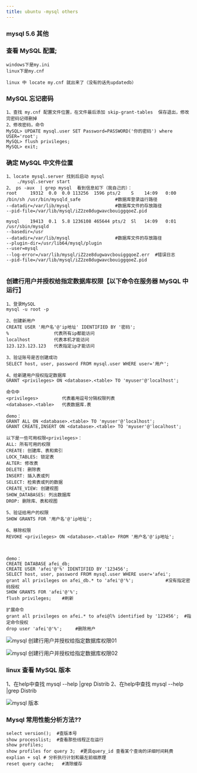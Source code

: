 ```yaml
---
title: ubuntu -mysql others
---
```

### mysql 5.6 其他

### 查看 MySQL 配置;

```
windows下是my.ini
linux下是my.cnf

linux 中 locate my.cnf 就出来了（没有的话先updatedb）
```

### MySQL 忘记密码

```
1、查找 my.cnf 配置文件位置，在文件最后添加 skip-grant-tables  保存退出，修改完密码记得删掉
2、修改密码，命令
MySQL> UPDATE mysql.user SET Password=PASSWORD('你的密码') where USER='root';
MySQL> flush privileges; 
MySQL> exit;
```

### 确定 MySQL 中文件位置

```
1、locate mysql.server 找到后启动 mysql
	./mysql.server start
2、 ps -aux  | grep mysql  看到信息如下（我自己的）：
root     19312  0.0  0.0 113256  1596 pts/2    S    14:09   0:00 
/bin/sh /usr/bin/mysqld_safe             #数据库登录运行路径
--datadir=/var/lib/mysql                 #数据库文件的存放路径
--pid-file=/var/lib/mysql/iZ2ze8dugwavcbouiggqoeZ.pid

mysql    19413  0.1  5.8 1236108 465644 pts/2  Sl   14:09   0:01 
/usr/sbin/mysqld 
--basedir=/usr 
--datadir=/var/lib/mysql                 #数据库文件的存放路径
--plugin-dir=/usr/lib64/mysql/plugin 
--user=mysql 
--log-error=/var/lib/mysql/iZ2ze8dugwavcbouiggqoeZ.err  #错误日志
--pid-file=/var/lib/mysql/iZ2ze8dugwavcbouiggqoeZ.pid


```

### 创建行用户并授权给指定数据库权限【以下命令在服务器 MySQL 中运行】

```
1、登录MySQL
mysql -u root -p

2、创建新用户
CREATE USER '用户名'@'ip地址' IDENTIFIED BY '密码'; 
%                 代表所有ip都能访问
localhost         代表本机才能访问
123.123.123.123   代表指定ip才能访问

3、验证账号是否创建成功
SELECT host, user, password FROM mysql.user WHERE user='用户';

4、给新建用户授权指定数据库
GRANT <privileges> ON <database>.<table> TO 'myuser'@'localhost';

命令中 
<privileges>         代表着用逗号分隔权限列表
<database>.<table>   代表数据库.表

demo：
GRANT ALL ON <database>.<table> TO 'myuser'@'localhost';
GRANT CREATE,INSERT ON <database>.<table> TO 'myuser'@'localhost';

以下是一些可用权限<privileges>：
ALL: 所有可用的权限
CREATE: 创建库、表和索引
LOCK_TABLES: 锁定表
ALTER: 修改表
DELETE: 删除表
INSERT: 插入表或列
SELECT: 检索表或列的数据
CREATE_VIEW: 创建视图
SHOW_DATABASES: 列出数据库
DROP: 删除库、表和视图

5、验证给用户的权限
SHOW GRANTS FOR '用户名'@'ip地址';

6、移除权限
REVOKE <privileges> ON <database>.<table> FROM '用户名'@'ip地址';



demo：
CREATE DATABASE afei_db;
CREATE USER 'afei'@'%' IDENTIFIED BY '123456';
SELECT host, user, password FROM mysql.user WHERE user='afei';
grant all privileges on afei_db.* to 'afei'@'%';            #没有指定密码授权
SHOW GRANTS FOR 'afei'@'%';
flush privileges;    #刷新

扩展命令
grant all privileges on afei.* to afei@l% identified by '123456';  #指定命令授权
drop user 'afei'@'%';     #删除用户
```

![mysql 创建行用户并授权给指定数据库权限01](/img/mysql/mysql_others/01.png "mysql 创建行用户并授权给指定数据库权限01")

![mysql 创建行用户并授权给指定数据库权限02](/img/mysql/mysql_others/01.png "mysql 创建行用户并授权给指定数据库权限02")

### linux 查看 MySQL 版本

1、在help中查找 mysql --help |grep Distrib
2、在help中查找 mysql --help |grep Distrib

![mysql 版本](/img/mysql/mysql_others/03.png "mysql 版本")

### Mysql 常用性能分析方法??

```
select version();  #查版本号
show processlist;  #查看那些线程正在运行
show profiles; 
show profiles for query 3;  #更具query_id 查看某个查询的详细时间耗费
explian + sql # 分析执行计划和最左前缀原理
reset query cache;   #清除缓存
```





















